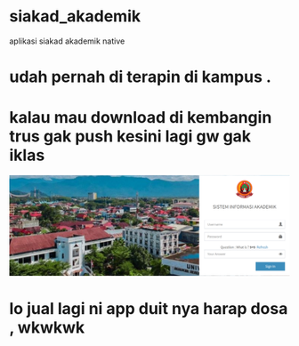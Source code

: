 # siakad_akademik
aplikasi siakad akademik native

# udah pernah di terapin di kampus . 


# kalau mau download di kembangin trus gak push kesini lagi gw gak iklas 
![](penampakan.png)


# lo jual lagi ni app duit nya harap dosa , wkwkwk
